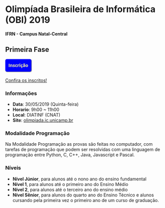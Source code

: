 # Olimpíada Brasileira de Informática (OBI) 2019

**IFRN - Campus Natal-Central**

## Primeira Fase

[![Inscrições](inscricao.png)](https://docs.google.com/forms/d/e/1FAIpQLSfHifbEHL11Po0oS84bF5OkAGA3Y0LSkKaoV3aa3cnArc4VZA/viewform)

[Confira os inscritos!](https://olimpiada.ic.unicamp.br/consulta_competidores)

### Informações
 - **Data**: 30/05/2019 (Quinta-feira)
 - **Horario**: 9h00 ~ 11h00
 - **Local**: DIATINF (CNAT)
 - **Site**: [olimpiada.ic.unicamp.br](http://olimpiada.ic.unicamp.br)

### Modalidade Programação
Na Modalidade Programação as provas são feitas no computador, com tarefas de programação que 
podem ser resolvidas com uma linguagem de programação entre Python, C, C++, Java, Javascript e Pascal.

### Níveis

 - **Nível Júnior**, para alunos até o nono ano do ensino fundamental
 - **Nível 1**, para alunos até o primeiro ano do Ensino Médio
 - **Nível 2**, para alunos até o terceiro ano do ensino médio
 - **Nível Sênior**, para alunos do quarto ano do Ensino Técnico e alunos cursando pela primeira vez o primeiro ano de um curso de graduação.
